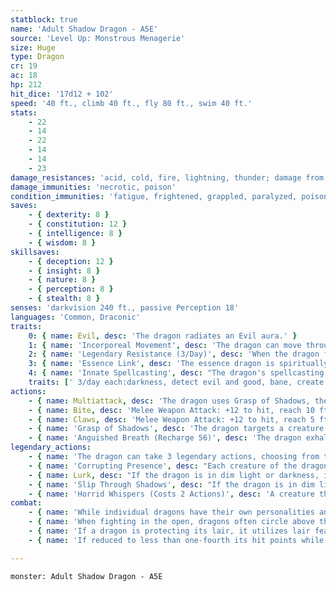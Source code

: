 ```yaml
---
statblock: true
name: 'Adult Shadow Dragon - A5E'
source: 'Level Up: Monstrous Menagerie'
size: Huge
type: Dragon
cr: 19
ac: 18
hp: 212
hit_dice: '17d12 + 102'
speed: '40 ft., climb 40 ft., fly 80 ft., swim 40 ft.'
stats:
    - 22
    - 14
    - 22
    - 14
    - 14
    - 23
damage_resistances: 'acid, cold, fire, lightning, thunder; damage from nonmagical weapons'
damage_immunities: 'necrotic, poison'
condition_immunities: 'fatigue, frightened, grappled, paralyzed, poisoned, prone, restrained'
saves:
    - { dexterity: 8 }
    - { constitution: 12 }
    - { intelligence: 8 }
    - { wisdom: 8 }
skillsaves:
    - { deception: 12 }
    - { insight: 8 }
    - { nature: 8 }
    - { perception: 8 }
    - { stealth: 8 }
senses: 'darkvision 240 ft., passive Perception 18'
languages: 'Common, Draconic'
traits:
    0: { name: Evil, desc: 'The dragon radiates an Evil aura.' }
    1: { name: 'Incorporeal Movement', desc: 'The dragon can move through other creatures and objects. It takes 11 (2d10) force damage if it ends its turn inside an object.' }
    2: { name: 'Legendary Resistance (3/Day)', desc: 'When the dragon fails a saving throw, it can choose to succeed instead. When it does, it becomes more solid, losing its Incorporeal trait and its damage resistances, until the end of its next turn.' }
    3: { name: 'Essence Link', desc: 'The essence dragon is spiritually linked to a specific area or landmark. The dragon gains no benefit from a long rest when more than 1 mile away from its linked area. If the dragon dies, the area it is linked to loses its vital essence until it forms a new essence dragon, which can take centuries. When a creature first enters an area that has lost its vital essence in this way, they gain a level of fatigue and a level of strife. This fatigue and strife can be removed only by completing a long rest outside the area.' }
    4: { name: 'Innate Spellcasting', desc: "The dragon's spellcasting ability is Charisma (save DC 20). It can innately cast the following spells, requiring no material components." }
    traits: [' 3/day each:darkness, detect evil and good, bane, create undead']
actions:
    - { name: Multiattack, desc: 'The dragon uses Grasp of Shadows, then attacks once with its bite and twice with its claws.' }
    - { name: Bite, desc: 'Melee Weapon Attack: +12 to hit, reach 10 ft., one target. Hit: 22 (3d10 + 6) piercing damage plus 4 (1d8) necrotic damage.' }
    - { name: Claws, desc: 'Melee Weapon Attack: +12 to hit, reach 5 ft., one target. Hit: 19 (3d8 + 6) slashing damage plus 4 (1d8) necrotic damage.' }
    - { name: 'Grasp of Shadows', desc: 'The dragon targets a creature within 60 feet, forcing it to make a DC 16 Dexterity saving throw. On a failure, it is grappled by tendrils of shadow (escape DC 20) and restrained while grappled this way. The effect ends if the dragon is incapacitated or uses this ability again.' }
    - { name: 'Anguished Breath (Recharge 56)', desc: 'The dragon exhales a shadowy maelstrom of anguish in a 60-foot cone. Each creature in that area makes a DC 20 Wisdom saving throw, taking 67 (15d8) necrotic damage and gaining a level of strife on a failed save or half damage on a success.' }
legendary_actions:
    - { name: 'The dragon can take 3 legendary actions, choosing from the options below', desc: "Only one legendary action can be used at a time and only at the end of another creature's turn. It regains spent legendary actions at the start of its turn." }
    - { name: 'Corrupting Presence', desc: "Each creature of the dragon's choice within 120 feet and aware of it must succeed on a DC 16 Wisdom saving throw or gain a level of strife. Once a creature has passed or failed this saving throw, it is immune to the dragon's Corrupting Presence for the next 24 hours." }
    - { name: Lurk, desc: "If the dragon is in dim light or darkness, it magically becomes invisible until it attacks, causes a creature to make a saving throw, or enters an area of bright light. It can't use this ability if it has taken radiant damage since the end of its last turn." }
    - { name: 'Slip Through Shadows', desc: "If the dragon is in dim light or darkness, it magically teleports up to 45 feet to an unoccupied space that is also in dim light or darkness. The dragon can't use this ability if it has taken radiant damage since the end of its last turn." }
    - { name: 'Horrid Whispers (Costs 2 Actions)', desc: 'A creature that can hear the dragon makes a DC 21 Wisdom saving throw. On a failure, the creature takes 13 (3d8) psychic damage, and the dragon regains the same number of hit points.' }
combat:
    - { name: 'While individual dragons have their own personalities and tactics, most rely heavily on their breath weapons', desc: 'They use them whenever they can, preferably from maximum distance and while flying above their enemies.' }
    - { name: 'When fighting in the open, dragons often circle above their enemies as they wait for their breath weapons to recharge', desc: "They only close to melee if their enemies deal significant damage with ranged attacks, or if they can savage an enemy cut off from its allies. Once bloodied, dragons become more aggressive, attacking with bite and claws when their breath weapons aren't available." }
    - { name: 'If a dragon is protecting its lair, it utilizes lair features, traps, allies, and architecture such as escape tunnels to keep up a hit-and-run fight, reappearing only when it has a fully-recharged breath weapon', desc: 'If the dragon is forced into melee combat, it uses its bite and claws against a single foe. If it has legendary actions like Roar and Wing Attack, it uses them to disperse its other enemies.' }
    - { name: 'If reduced to less than one-fourth its hit points while fighting in the open, a dragon flies away', desc: 'However, it fights to the death to defend its lair, unless it can regain the upper hand through tricks or bargains.' }

---
```

```statblock
monster: Adult Shadow Dragon - A5E
```
